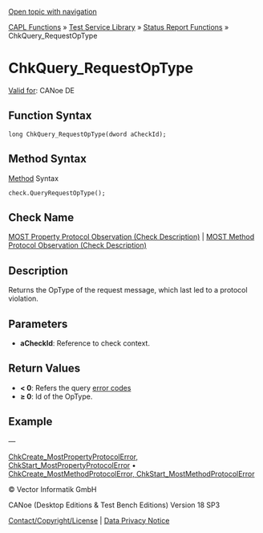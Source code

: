 [Open topic with navigation](../../../../../CANoeDEFamily.htm#Topics/CAPLFunctions/Test/Functions/CAPLfunctionChkQueryRequestOpType.md)

[CAPL Functions](../../CAPLfunctions.md) » [Test Service Library](../CAPLfunctionsTSLOverview.md) » [Status Report Functions](../CAPLfunctionsTSLStatusReportFunctions.md) » ChkQuery_RequestOpType

# ChkQuery_RequestOpType

[Valid for](../../../Shared/FeatureAvailability.md): CANoe DE

## Function Syntax

```plaintext
long ChkQuery_RequestOpType(dword aCheckId);
```

## Method Syntax

[Method](../../../Shared/CAPL/General/ClassesAndObjects.md) Syntax

```plaintext
check.QueryRequestOpType();
```

## Check Name

[MOST Property Protocol Observation (Check Description)](../../../TestCommands/CheckDescriptions/CDMOSTPropertyProtocolObservation.md) | [MOST Method Protocol Observation (Check Description)](../../../TestCommands/CheckDescriptions/CDMOSTMethodProtocolObservation.md)

## Description

Returns the OpType of the request message, which last led to a protocol violation.

## Parameters

- **aCheckId**: Reference to check context.

## Return Values

- **< 0**: Refers the query [error codes](../CAPLfunctionsTSLErrorCodes.md)
- **≥ 0**: Id of the OpType.

## Example

—

[ChkCreate_MostPropertyProtocolError, ChkStart_MostPropertyProtocolError](CAPLfunctionChkCreateMostPropertyProtocolError.md) • [ChkCreate_MostMethodProtocolError, ChkStart_MostMethodProtocolError](CAPLfunctionChkCreateMostMethodProtocolError.md)

© Vector Informatik GmbH

CANoe (Desktop Editions & Test Bench Editions) Version 18 SP3

[Contact/Copyright/License](../../../Shared/ContactCopyrightLicense.md) | [Data Privacy Notice](https://www.vector.com/int/en/company/get-info/privacy-policy/)
